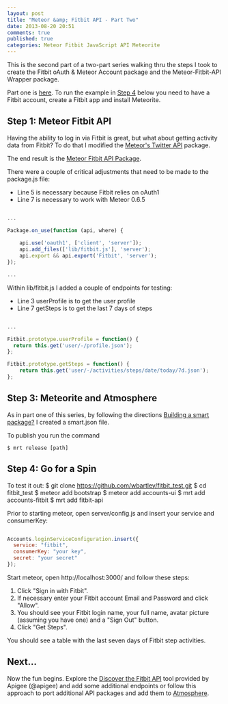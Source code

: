 ```yaml
---
layout: post
title: "Meteor &amp; Fitbit API - Part Two"
date: 2013-08-20 20:51
comments: true
published: true
categories: Meteor Fitbit JavaScript API Meteorite
---
```

This is the second part of a two-part series walking thru the steps I took to create the Fitbit oAuth &amp; Meteor Account package and the Meteor-Fitbit-API Wrapper package. 

Part one is [here](http://wbartley.github.io/blog/2013/08/19/meteor-and-fitbit-api/). To run the example in [Step 4](#step4) below you need to have a Fitbit account, create a Fitbit app and install Meteorite.

<!-- more -->

## Step 1: Meteor Fitbit API
Having the ability to log in via Fitbit is great, but what about getting activity data from Fitbit? To do that I modified the [Meteor's Twitter API](https://github.com/Sewdn/meteor-twitter-api) package.

The end result is the [Meteor Fitbit API Package](https://github.com/wbartley/meteor-fitbit-api).

There were a couple of critical adjustments that need to be made to the package.js file:
 
* Line 5 is necessary because Fitbit relies on oAuth1
* Line 7 is necessary to work with Meteor 0.6.5 

```js package.js https://github.com/wbartley/meteor-fitbit-api/blob/master/package.js 

...

Package.on_use(function (api, where) {
	
	api.use('oauth1', ['client', 'server']);
 	api.add_files(['lib/fitbit.js'], 'server');
 	api.export && api.export('Fitbit', 'server');
});

...
```
 
Within lib/fitbit.js I added a couple of endpoints for testing:

* Line 3 userProfile is to get the user profile
* Line 7 getSteps is to get the last 7 days of steps

```js fitbit.js https://github.com/wbartley/meteor-fitbit-api/blob/master/lib/fitbit.js

...

Fitbit.prototype.userProfile = function() {
  return this.get('user/-/profile.json');
};

Fitbit.prototype.getSteps = function() {
 	return this.get('user/-/activities/steps/date/today/7d.json');
};

```
## Step 3: Meteorite and Atmosphere
As in part one of this series, by following the directions [Building a smart package?](https://atmosphere.meteor.com/wtf/package) I created a smart.json file.

To publish you run the command

	$ mrt release [path]

## <a name="step4"></a>Step 4: Go for a Spin

To test it out:
	$ git clone https://github.com/wbartley/fitbit_test.git
	$ cd fitbit_test
	$ meteor add bootstrap
	$ meteor add accounts-ui
	$ mrt add accounts-fitbit
	$ mrt add fitbit-api

Prior to starting meteor, open server/config.js and insert your service and consumerKey:

```js config.js https://github.com/wbartley/fitbit_test/server/config.js

Accounts.loginServiceConfiguration.insert({
  service: "fitbit",
  consumerKey: "your key",
  secret: "your secret"
});

```

Start meteor, open http://localhost:3000/ and follow these steps:

1. Click "Sign in with Fitbit".
2. If necessary enter your Fitbit account Email and Password and click "Allow".
3. You should see your Fitbit login name, your full name, avatar picture (assuming you have one) and a "Sign Out" button.
4. Click "Get Steps".

You should see a table with the last seven days of Fitbit step activities.


## Next...

Now the fun begins. Explore the [Discover the Fitbit API](https://wiki.fitbit.com/display/API/API+Explorer)  tool provided by Apigee (@apigee) and add some additional endpoints or follow this approach to port additional API packages and add them to [Atmosphere](https://atmosphere.meteor.com/wtf/app). 



